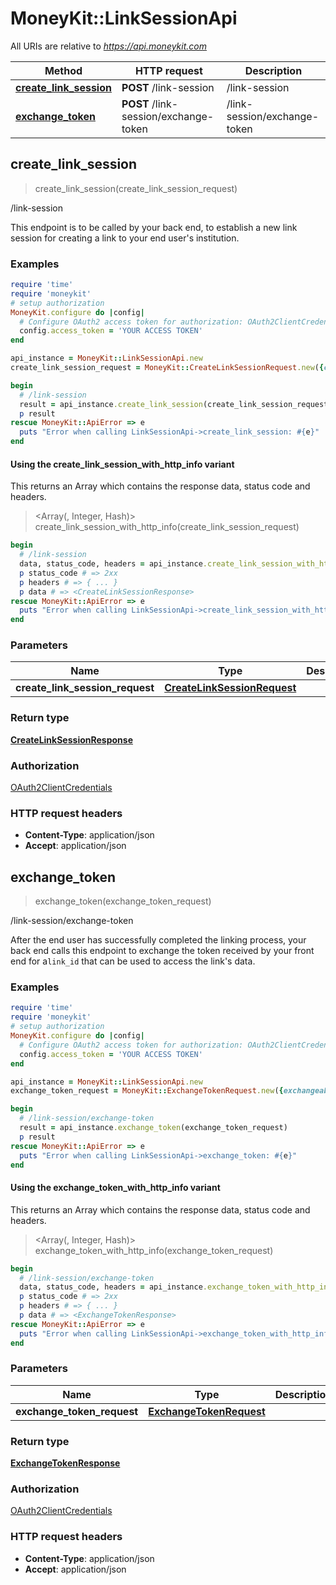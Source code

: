 # MoneyKit::LinkSessionApi

All URIs are relative to *https://api.moneykit.com*

| Method | HTTP request | Description |
| ------ | ------------ | ----------- |
| [**create_link_session**](LinkSessionApi.md#create_link_session) | **POST** /link-session | /link-session |
| [**exchange_token**](LinkSessionApi.md#exchange_token) | **POST** /link-session/exchange-token | /link-session/exchange-token |


## create_link_session

> <CreateLinkSessionResponse> create_link_session(create_link_session_request)

/link-session

This endpoint is to be called by your back end, to establish a new link session         for creating a link to your end user's institution.

### Examples

```ruby
require 'time'
require 'moneykit'
# setup authorization
MoneyKit.configure do |config|
  # Configure OAuth2 access token for authorization: OAuth2ClientCredentials
  config.access_token = 'YOUR ACCESS TOKEN'
end

api_instance = MoneyKit::LinkSessionApi.new
create_link_session_request = MoneyKit::CreateLinkSessionRequest.new({customer_user: MoneyKit::CustomerUser.new({id: 'id_example'}), redirect_uri: 'https://yourdomain.com/oauth.html'}) # CreateLinkSessionRequest | 

begin
  # /link-session
  result = api_instance.create_link_session(create_link_session_request)
  p result
rescue MoneyKit::ApiError => e
  puts "Error when calling LinkSessionApi->create_link_session: #{e}"
end
```

#### Using the create_link_session_with_http_info variant

This returns an Array which contains the response data, status code and headers.

> <Array(<CreateLinkSessionResponse>, Integer, Hash)> create_link_session_with_http_info(create_link_session_request)

```ruby
begin
  # /link-session
  data, status_code, headers = api_instance.create_link_session_with_http_info(create_link_session_request)
  p status_code # => 2xx
  p headers # => { ... }
  p data # => <CreateLinkSessionResponse>
rescue MoneyKit::ApiError => e
  puts "Error when calling LinkSessionApi->create_link_session_with_http_info: #{e}"
end
```

### Parameters

| Name | Type | Description | Notes |
| ---- | ---- | ----------- | ----- |
| **create_link_session_request** | [**CreateLinkSessionRequest**](CreateLinkSessionRequest.md) |  |  |

### Return type

[**CreateLinkSessionResponse**](CreateLinkSessionResponse.md)

### Authorization

[OAuth2ClientCredentials](../README.md#OAuth2ClientCredentials)

### HTTP request headers

- **Content-Type**: application/json
- **Accept**: application/json


## exchange_token

> <ExchangeTokenResponse> exchange_token(exchange_token_request)

/link-session/exchange-token

After the end user has successfully completed the linking process, your back end     calls this endpoint to exchange the token received by your front end for a`link_id` that can be used to access     the link's data.

### Examples

```ruby
require 'time'
require 'moneykit'
# setup authorization
MoneyKit.configure do |config|
  # Configure OAuth2 access token for authorization: OAuth2ClientCredentials
  config.access_token = 'YOUR ACCESS TOKEN'
end

api_instance = MoneyKit::LinkSessionApi.new
exchange_token_request = MoneyKit::ExchangeTokenRequest.new({exchangeable_token: 'c7318ff7-257c-490e-8242-03a815b223b7'}) # ExchangeTokenRequest | 

begin
  # /link-session/exchange-token
  result = api_instance.exchange_token(exchange_token_request)
  p result
rescue MoneyKit::ApiError => e
  puts "Error when calling LinkSessionApi->exchange_token: #{e}"
end
```

#### Using the exchange_token_with_http_info variant

This returns an Array which contains the response data, status code and headers.

> <Array(<ExchangeTokenResponse>, Integer, Hash)> exchange_token_with_http_info(exchange_token_request)

```ruby
begin
  # /link-session/exchange-token
  data, status_code, headers = api_instance.exchange_token_with_http_info(exchange_token_request)
  p status_code # => 2xx
  p headers # => { ... }
  p data # => <ExchangeTokenResponse>
rescue MoneyKit::ApiError => e
  puts "Error when calling LinkSessionApi->exchange_token_with_http_info: #{e}"
end
```

### Parameters

| Name | Type | Description | Notes |
| ---- | ---- | ----------- | ----- |
| **exchange_token_request** | [**ExchangeTokenRequest**](ExchangeTokenRequest.md) |  |  |

### Return type

[**ExchangeTokenResponse**](ExchangeTokenResponse.md)

### Authorization

[OAuth2ClientCredentials](../README.md#OAuth2ClientCredentials)

### HTTP request headers

- **Content-Type**: application/json
- **Accept**: application/json

